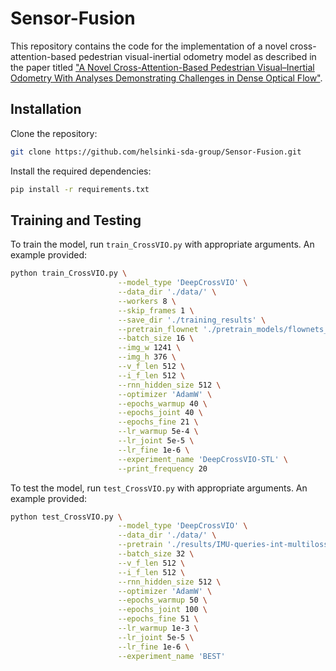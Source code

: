 # Sensor-Fusion

This repository contains the code for the implementation of a novel cross-attention-based pedestrian visual-inertial odometry model as described in the paper titled ["A Novel Cross-Attention-Based Pedestrian Visual–Inertial Odometry With Analyses Demonstrating Challenges in Dense Optical Flow"](https://ieeexplore.ieee.org/abstract/document/10363184).

## Installation

Clone the repository:

```bash
git clone https://github.com/helsinki-sda-group/Sensor-Fusion.git
```

Install the required dependencies:

```bash
pip install -r requirements.txt
```

## Training and Testing

To train the model, run `train_CrossVIO.py` with appropriate arguments. An example provided:

```bash
python train_CrossVIO.py \
                        --model_type 'DeepCrossVIO' \
                        --data_dir './data/' \
                        --workers 8 \
                        --skip_frames 1 \
                        --save_dir './training_results' \
                        --pretrain_flownet './pretrain_models/flownets_bn_EPE2.459.pth.tar'\
                        --batch_size 16 \
                        --img_w 1241 \
                        --img_h 376 \
                        --v_f_len 512 \
                        --i_f_len 512 \
                        --rnn_hidden_size 512 \
                        --optimizer 'AdamW' \
                        --epochs_warmup 40 \
                        --epochs_joint 40 \
                        --epochs_fine 21 \
                        --lr_warmup 5e-4 \
                        --lr_joint 5e-5 \
                        --lr_fine 1e-6 \
                        --experiment_name 'DeepCrossVIO-STL' \
                        --print_frequency 20
```

To test the model, run `test_CrossVIO.py` with appropriate arguments. An example provided:

```bash
python test_CrossVIO.py \
                        --model_type 'DeepCrossVIO' \
                        --data_dir './data/' \
                        --pretrain './results/IMU-queries-int-multiloss-2/checkpoints/best_5.50.pth' \
                        --batch_size 32 \
                        --v_f_len 512 \
                        --i_f_len 512 \
                        --rnn_hidden_size 512 \
                        --optimizer 'AdamW' \
                        --epochs_warmup 50 \
                        --epochs_joint 100 \
                        --epochs_fine 51 \
                        --lr_warmup 1e-3 \
                        --lr_joint 5e-5 \
                        --lr_fine 1e-6 \
                        --experiment_name 'BEST'
```
